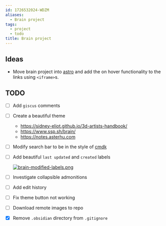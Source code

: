 ```yaml
---
id: 1726532024-WDZM
aliases:
  - Brain project
tags:
  - project
  - todo
title: Brain project
---
```


## Ideas

- Move brain project into [astro](https://astro.build) and add the on hover functionality to the links
using `<iframe>`s.

## TODO

- [ ] Add `giscus` comments
- [ ] Create a beautiful theme
  - <https://sidney-eliot.github.io/3d-artists-handbook/>
  - <https://www.ssp.sh/brain/>
  - <https://notes.asterhu.com>
- [ ] Modify search bar to be in the style of [cmdk](https://cmdk.paco.me)
- [ ] Add beautiful `last updated` and `created` labels

  [![brain-modified-labels.png](<09 Files/images/brain-modified-labels.png>)](https://www.chadly.net/Why-Zettelkasten)

- [ ] Investigate collapsible admonitions
- [ ] Add edit history
- [ ] Fix theme button not working
- [ ] Download remote images to repo
- [x] Remove `.obsidian` directory from `.gitignore`

